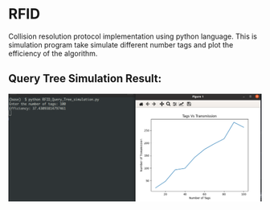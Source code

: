 # RFID
Collision resolution protocol implementation using python language. This is simulation program take simulate different number tags and plot the efficiency of the algorithm.

## Query Tree Simulation Result:
![Query Tree Simulation](https://github.com/SunilKrV67/RFID/blob/main/query_tree_result.png)
